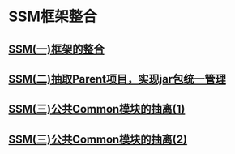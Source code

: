 # SSM框架整合
## [SSM(一)框架的整合][1]
## [SSM(二)抽取Parent项目，实现jar包统一管理][2]
## [SSM(三)公共Common模块的抽离(1)][3]
## [SSM(三)公共Common模块的抽离(2)][4]
[1]: https://blog.csdn.net/cos18661062156/article/details/80834824
[2]: https://blog.csdn.net/cos18661062156/article/details/80837892
[3]: https://blog.csdn.net/cos18661062156/article/details/80839489
[4]: https://blog.csdn.net/cos18661062156/article/details/80852033